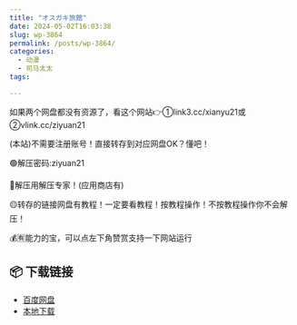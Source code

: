 ```yaml
---
title: "オスガキ旅館"
date: 2024-05-02T16:03:38
slug: wp-3864
permalink: /posts/wp-3864/
categories:
  - 动漫
  - 司马太太
tags:

---
```


如果两个网盘都没有资源了，看这个网站👉①link3.cc/xianyu21或②vlink.cc/ziyuan21

(本站)不需要注册账号！直接转存到对应网盘OK？懂吧！

🟢解压密码:ziyuan21

🔵解压用解压专家！(应用商店有)

🟡转存的链接网盘有教程！一定要看教程！按教程操作！不按教程操作你不会解压！

💰🈶能力的宝，可以点左下角赞赏支持一下网站运行

## 📦 下载链接
- [百度网盘](https://blziyuan21.com/pay-download/3864?key=dea9b819c1&down_id=0)
- [本地下载](https://blziyuan21.com/pay-download/3864?key=dea9b819c1&down_id=1)

